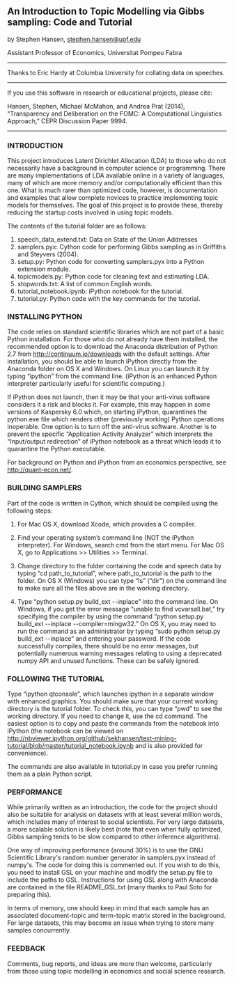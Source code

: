 ## An Introduction to Topic Modelling via Gibbs sampling: Code and Tutorial

by Stephen Hansen, stephen.hansen@upf.edu

Assistant Professor of Economics, Universitat Pompeu Fabra

***

Thanks to Eric Hardy at Columbia University for collating data on speeches.

***

If you use this software in research or educational projects, please cite: 

Hansen, Stephen, Michael McMahon, and Andrea Prat (2014), “Transparency and Deliberation on the FOMC: A Computational Linguistics Approach,” CEPR Discussion Paper 9994.  

***


### INTRODUCTION

This project introduces Latent Dirichlet Allocation (LDA) to those who do not necessarily have a background in computer science or programming.  There are many implementations of LDA available online in a variety of languages, many of which are more memory and/or computationally efficient than this one.  What is much rarer than optimized code, however, is documentation and examples that allow complete novices to practice implementing topic models for themselves.  The goal of this project is to provide these, thereby reducing the startup costs involved in using topic models.

The contents of the tutorial folder are as follows:

1. speech_data_extend.txt: Data on State of the Union Addresses
2. samplers.pyx: Cython code for performing Gibbs sampling as in Griffiths and Steyvers (2004).
3. setup.py: Python code for converting samplers.pyx into a Python extension module.
4. topicmodels.py: Python code for cleaning text and estimating LDA.
5. stopwords.txt: A list of common English words.
6. tutorial_notebook.ipynb: iPython notebook for the tutorial.
7. tutorial.py: Python code with the key commands for the tutorial.


### INSTALLING PYTHON

The code relies on standard scientific libraries which are not part of a basic Python installation.  For those who do not already have them installed, the recommended option is to download the Anaconda distribution of Python 2.7 from <http://continuum.io/downloads> with the default settings.  After installation, you should be able to launch iPython directly from the Anaconda folder on OS X and Windows.  On Linux you can launch it by typing “ipython” from the command line.  (iPython is an enhanced Python interpreter particularly useful for scientific computing.)

If iPython does not launch, then it may be that your anti-virus software considers it a risk and blocks it.  For example, this may happen in some versions of Kaspersky 6.0 which, on starting iPython, quarantines the python.exe file which renders other (previously working) Python operations inoperable.  One option is to turn off the anti-virus software.  Another is to prevent the specific “Application Activity Analyzer” which interprets the “Input/output redirection” of iPython notebook as a threat which leads it to quarantine the Python executable.

For background on Python and iPython from an economics perspective, see <http://quant-econ.net/>.


### BUILDING SAMPLERS

Part of the code is written in Cython, which should be compiled using the following steps:

1. For Mac OS X, download Xcode, which provides a C compiler.

2. Find your operating system’s command line (NOT the iPython interpreter).  For Windows, search cmd from the start menu.  For Mac OS X, go to Applications >> Utilities >> Terminal.

3.  Change directory to the folder containing the code and speech data by typing “cd path_to_tutorial”, where path_to_tutorial is the path to the folder.  On OS X (Windows) you can type “ls” (“dir”) on the command line to make sure all the files above are in the working directory.

4. Type “python setup.py build_ext --inplace” into the command line. On Windows, if you get the error message “unable to find vcvarsall.bat,” try specifying the compiler by using the command “python setup.py build_ext --inplace --compiler=mingw32.”  On OS X, you may need to run the command as an administrator by typing “sudo python setup.py build_ext --inplace” and entering your password.  If the code successfully compiles, there should be no error messages, but potentially numerous warning messages relating to using a deprecated numpy API and unused functions.  These can be safely ignored.  


### FOLLOWING THE TUTORIAL

Type “ipython qtconsole”, which launches ipython in a separate window with enhanced graphics.  You should make sure that your current working directory is the tutorial folder.  To check this, you can type “pwd” to see the working directory.  If you need to change it, use the cd command.  The easiest option is to copy and paste the commands from the notebook into iPython (the notebook can be viewed on http://nbviewer.ipython.org/github/sekhansen/text-mining-tutorial/blob/master/tutorial_notebook.ipynb and is also provided for convenience).  

The commands are also available in tutorial.py in case you prefer running them as a plain Python script.


### PERFORMANCE

While primarily written as an introduction, the code for the project should also be suitable for analysis on datasets with at least several million words, which includes many of interest to social scientists.  For very large datasets, a more scalable solution is likely best (note that even when fully optimized, Gibbs sampling tends to be slow compared to other inference algorithms).

One way of improving performance (around 30%) is to use the GNU Scientific Library's random number generator in samplers.pyx instead of numpy's.  The code for doing this is commented out.  If you wish to do this, you need to install GSL on your machine and modify the setup.py file to include the paths to GSL.  Instructions for using GSL along with Anaconda are contained in the file README_GSL.txt (many thanks to Paul Soto for preparing this).

In terms of memory, one should keep in mind that each sample has an associated document-topic and term-topic matrix stored in the background.  For large datasets, this may become an issue when trying to store many samples concurrently. 

### FEEDBACK

Comments, bug reports, and ideas are more than welcome, particularly from those using topic modelling in economics and social science research.
